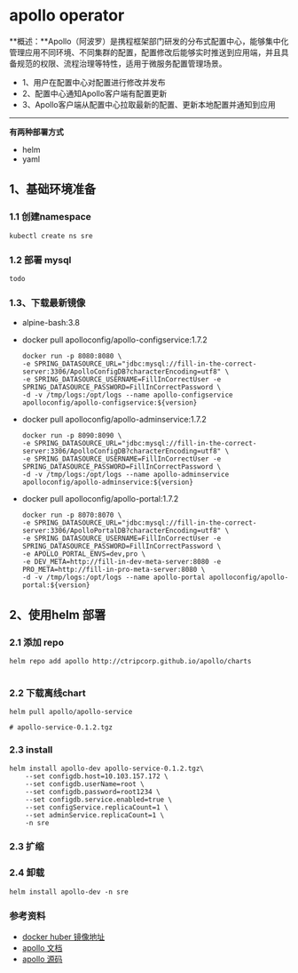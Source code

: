 # apollo operator
**概述：**Apollo（阿波罗）是携程框架部门研发的分布式配置中心，能够集中化管理应用不同环境、不同集群的配置，配置修改后能够实时推送到应用端，并且具备规范的权限、流程治理等特性，适用于微服务配置管理场景。

- 1、用户在配置中心对配置进行修改并发布
- 2、配置中心通知Apollo客户端有配置更新
- 3、Apollo客户端从配置中心拉取最新的配置、更新本地配置并通知到应用

---

**有两种部署方式**

- helm
- yaml



## 1、基础环境准备
### 1.1 创建namespace
```
kubectl create ns sre
```
### 1.2 部署 mysql 
	todo

### 1.3、下载最新镜像
- alpine-bash:3.8

- docker pull apolloconfig/apollo-configservice:1.7.2
 	
 	```
 	docker run -p 8080:8080 \
    -e SPRING_DATASOURCE_URL="jdbc:mysql://fill-in-the-correct-server:3306/ApolloConfigDB?characterEncoding=utf8" \
    -e SPRING_DATASOURCE_USERNAME=FillInCorrectUser -e SPRING_DATASOURCE_PASSWORD=FillInCorrectPassword \
    -d -v /tmp/logs:/opt/logs --name apollo-configservice apolloconfig/apollo-configservice:${version}
 	```
 	
- docker pull apolloconfig/apollo-adminservice:1.7.2
 	
 	```
 	docker run -p 8090:8090 \
    -e SPRING_DATASOURCE_URL="jdbc:mysql://fill-in-the-correct-server:3306/ApolloConfigDB?characterEncoding=utf8" \
    -e SPRING_DATASOURCE_USERNAME=FillInCorrectUser -e SPRING_DATASOURCE_PASSWORD=FillInCorrectPassword \
    -d -v /tmp/logs:/opt/logs --name apollo-adminservice apolloconfig/apollo-adminservice:${version}
 	```
 	
- docker pull apolloconfig/apollo-portal:1.7.2
	
	```
	docker run -p 8070:8070 \
    -e SPRING_DATASOURCE_URL="jdbc:mysql://fill-in-the-correct-server:3306/ApolloPortalDB?characterEncoding=utf8" \
    -e SPRING_DATASOURCE_USERNAME=FillInCorrectUser -e SPRING_DATASOURCE_PASSWORD=FillInCorrectPassword \
    -e APOLLO_PORTAL_ENVS=dev,pro \
    -e DEV_META=http://fill-in-dev-meta-server:8080 -e PRO_META=http://fill-in-pro-meta-server:8080 \
    -d -v /tmp/logs:/opt/logs --name apollo-portal apolloconfig/apollo-portal:${version}
	```

## 2、使用helm 部署
### 2.1 添加 repo
```
helm repo add apollo http://ctripcorp.github.io/apollo/charts
 
```

### 2.2 下载离线chart
```
helm pull apollo/apollo-service

# apollo-service-0.1.2.tgz
```

### 2.3 install 
```
helm install apollo-dev apollo-service-0.1.2.tgz\
    --set configdb.host=10.103.157.172 \
    --set configdb.userName=root \
    --set configdb.password=root1234 \
    --set configdb.service.enabled=true \
    --set configService.replicaCount=1 \
    --set adminService.replicaCount=1 \
    -n sre 
```


### 2.3 扩缩

### 2.4 卸载
```
helm install apollo-dev -n sre 
```





### 参考资料
- [docker huber 镜像地址](https://hub.docker.com/u/apolloconfig)
- [apollo 文档](https://ctripcorp.github.io/apollo/#/zh/design/apollo-design)
- [apollo 源码](https://github.com/ctripcorp/apollo)